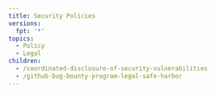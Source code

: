 ```yaml
---
title: Security Policies
versions:
  fpt: '*'
topics:
  - Policy
  - Legal
children:
  - /coordinated-disclosure-of-security-vulnerabilities
  - /github-bug-bounty-program-legal-safe-harbor
---
```


